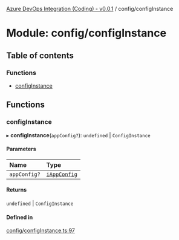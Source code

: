 [Azure DevOps Integration (Coding) - v0.0.1](../README.md) / config/configInstance

# Module: config/configInstance

## Table of contents

### Functions

- [configInstance](config_configInstance.md#configinstance)

## Functions

### configInstance

▸ **configInstance**(`appConfig?`): `undefined` \| `ConfigInstance`

#### Parameters

| Name | Type |
| :------ | :------ |
| `appConfig?` | [`iAppConfig`](../interfaces/config_iAppConfig.iAppConfig.md) |

#### Returns

`undefined` \| `ConfigInstance`

#### Defined in

[config/configInstance.ts:97](https://github.com/jeysgar1/azure-devops-api-kms/blob/28b9ee1/src/config/configInstance.ts#L97)
